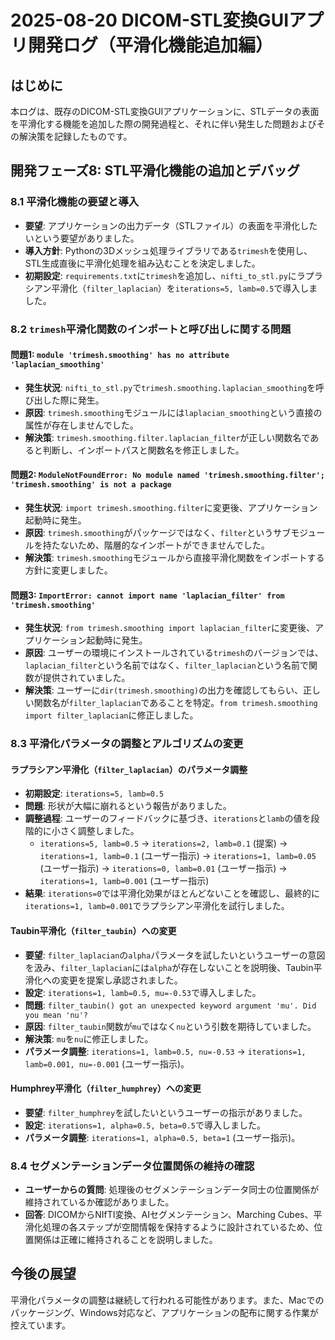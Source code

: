 # 2025-08-20 DICOM-STL変換GUIアプリ開発ログ（平滑化機能追加編）

## はじめに
本ログは、既存のDICOM-STL変換GUIアプリケーションに、STLデータの表面を平滑化する機能を追加した際の開発過程と、それに伴い発生した問題およびその解決策を記録したものです。

## 開発フェーズ8: STL平滑化機能の追加とデバッグ

### 8.1 平滑化機能の要望と導入
- **要望**: アプリケーションの出力データ（STLファイル）の表面を平滑化したいという要望がありました。
- **導入方針**: Pythonの3Dメッシュ処理ライブラリである`trimesh`を使用し、STL生成直後に平滑化処理を組み込むことを決定しました。
- **初期設定**: `requirements.txt`に`trimesh`を追加し、`nifti_to_stl.py`にラプラシアン平滑化（`filter_laplacian`）を`iterations=5, lamb=0.5`で導入しました。

### 8.2 `trimesh`平滑化関数のインポートと呼び出しに関する問題

#### 問題1: `module 'trimesh.smoothing' has no attribute 'laplacian_smoothing'`
- **発生状況**: `nifti_to_stl.py`で`trimesh.smoothing.laplacian_smoothing`を呼び出した際に発生。
- **原因**: `trimesh.smoothing`モジュールには`laplacian_smoothing`という直接の属性が存在しませんでした。
- **解決策**: `trimesh.smoothing.filter.laplacian_filter`が正しい関数名であると判断し、インポートパスと関数名を修正しました。

#### 問題2: `ModuleNotFoundError: No module named 'trimesh.smoothing.filter'; 'trimesh.smoothing' is not a package`
- **発生状況**: `import trimesh.smoothing.filter`に変更後、アプリケーション起動時に発生。
- **原因**: `trimesh.smoothing`がパッケージではなく、`filter`というサブモジュールを持たないため、階層的なインポートができませんでした。
- **解決策**: `trimesh.smoothing`モジュールから直接平滑化関数をインポートする方針に変更しました。

#### 問題3: `ImportError: cannot import name 'laplacian_filter' from 'trimesh.smoothing'`
- **発生状況**: `from trimesh.smoothing import laplacian_filter`に変更後、アプリケーション起動時に発生。
- **原因**: ユーザーの環境にインストールされている`trimesh`のバージョンでは、`laplacian_filter`という名前ではなく、`filter_laplacian`という名前で関数が提供されていました。
- **解決策**: ユーザーに`dir(trimesh.smoothing)`の出力を確認してもらい、正しい関数名が`filter_laplacian`であることを特定。`from trimesh.smoothing import filter_laplacian`に修正しました。

### 8.3 平滑化パラメータの調整とアルゴリズムの変更

#### ラプラシアン平滑化（`filter_laplacian`）のパラメータ調整
- **初期設定**: `iterations=5, lamb=0.5`
- **問題**: 形状が大幅に崩れるという報告がありました。
- **調整過程**: ユーザーのフィードバックに基づき、`iterations`と`lamb`の値を段階的に小さく調整しました。
    - `iterations=5, lamb=0.5` → `iterations=2, lamb=0.1` (提案) → `iterations=1, lamb=0.1` (ユーザー指示) → `iterations=1, lamb=0.05` (ユーザー指示) → `iterations=0, lamb=0.01` (ユーザー指示) → `iterations=1, lamb=0.001` (ユーザー指示)
- **結果**: `iterations=0`では平滑化効果がほとんどないことを確認し、最終的に`iterations=1, lamb=0.001`でラプラシアン平滑化を試行しました。

#### Taubin平滑化（`filter_taubin`）への変更
- **要望**: `filter_laplacian`の`alpha`パラメータを試したいというユーザーの意図を汲み、`filter_laplacian`には`alpha`が存在しないことを説明後、Taubin平滑化への変更を提案し承認されました。
- **設定**: `iterations=1, lamb=0.5, mu=-0.53`で導入しました。
- **問題**: `filter_taubin() got an unexpected keyword argument 'mu'. Did you mean 'nu'?`
- **原因**: `filter_taubin`関数が`mu`ではなく`nu`という引数を期待していました。
- **解決策**: `mu`を`nu`に修正しました。
- **パラメータ調整**: `iterations=1, lamb=0.5, nu=-0.53` → `iterations=1, lamb=0.001, nu=-0.001` (ユーザー指示)。

#### Humphrey平滑化（`filter_humphrey`）への変更
- **要望**: `filter_humphrey`を試したいというユーザーの指示がありました。
- **設定**: `iterations=1, alpha=0.5, beta=0.5`で導入しました。
- **パラメータ調整**: `iterations=1, alpha=0.5, beta=1` (ユーザー指示)。

### 8.4 セグメンテーションデータ位置関係の維持の確認
- **ユーザーからの質問**: 処理後のセグメンテーションデータ同士の位置関係が維持されているか確認がありました。
- **回答**: DICOMからNIfTI変換、AIセグメンテーション、Marching Cubes、平滑化処理の各ステップが空間情報を保持するように設計されているため、位置関係は正確に維持されることを説明しました。

## 今後の展望
平滑化パラメータの調整は継続して行われる可能性があります。また、Macでのパッケージング、Windows対応など、アプリケーションの配布に関する作業が控えています。
